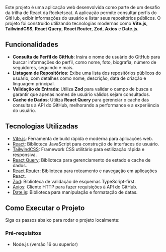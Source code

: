 Este projeto é uma aplicação web desenvolvida como parte de um desafio da trilha de React da Rocketseat. A aplicação permite consultar perfis do GitHub, exibir informações do usuário e listar seus repositórios públicos. O projeto foi construído utilizando tecnologias modernas como **Vite.js**, **TailwindCSS**, **React Query**, **React Router**, **Zod**, **Axios** e **Date.js**.

## Funcionalidades
- **Consulta de Perfil do GitHub**: Insira o nome de usuário do GitHub para buscar informações do perfil, como nome, foto, biografia, número de seguidores, seguindo e mais.
- **Listagem de Repositórios**: Exibe uma lista dos repositórios públicos do usuário, com detalhes como nome, descrição, data de criação e linguagem principal.
- **Validação de Entrada**: Utiliza **Zod** para validar o campo de busca e garantir que apenas nomes de usuário válidos sejam consultados.
- **Cache de Dados**: Utiliza **React Query** para gerenciar o cache das consultas à API do GitHub, melhorando a performance e a experiência do usuário.

## Tecnologias Utilizadas
- [Vite.js](https://vitejs.dev/): Ferramenta de build rápida e moderna para aplicações web.
- [React](https://reactjs.org/): Biblioteca JavaScript para construção de interfaces de usuário.
- [TailwindCSS](https://tailwindcss.com/): Framework CSS utilitário para estilização rápida e responsiva.
- [React Query](https://tanstack.com/query/v4): Biblioteca para gerenciamento de estado e cache de dados.
- [React Router](https://reactrouter.com/): Biblioteca para roteamento e navegação em aplicações React.
- [Zod](https://zod.dev/): Biblioteca de validação de esquemas TypeScript-first.
- [Axios](https://axios-http.com/): Cliente HTTP para fazer requisições à API do GitHub.
- [Date.js](https://date-fns.org/): Biblioteca para manipulação e formatação de datas.

## Como Executar o Projeto
Siga os passos abaixo para rodar o projeto localmente:

### Pré-requisitos
- Node.js (versão 16 ou superior)
